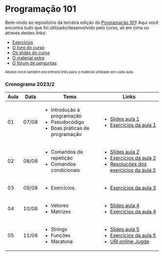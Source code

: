 # Programação 101

Bem-vindo ao repositório da terceira edição do [Programação 101](http://programacao101.com)! Aqui você encontra tudo que foi utilizado/desenvolvido pelo curso, ali em cima ou através destes links:

- [Exercícios](./Exercícios)
- [O livro do curso](./Livro)
- [Os slides do curso](./Slides)
- [O material extra](./Material-extra)
- [O fórum de perguntas](https://www.programacao101.com/forum)

<sub>Abaixo você também encontrará links para o material utilizado em cada aula.</sub>

### Cronograma 2023/2


| Aula | Data | Tema | Links |
|------|------|------|-------|
| 01 | 07/08 | <ul><li>Introdução à programação</li><li>Pseudocódigo</li><li>Boas práticas de programação</li></ul> | <ul><li>[Slides aula 1]</li><li>[Exercícios da aula 1]</li></ul>  |
| 02 | 08/08 | <ul><li>Comandos de repetição</li><li>Comandos condicionais</li></ul> | <ul><li>[Slides aula 2]</li><li>[Exercícios da aula 2]</li><li>[Resoluções dos exercícios da aula 2]</li></ul> |
| 03 | 09/08 | <ul><li>Exercícios.</li></ul> |<ul><li>[Exercícios da aula 3]</li></ul> |
| 04 | 10/08 | <ul><li>Vetores</li><li>Matrizes</li></ul> |<ul><li>[Slides aula 4]</li><li>[Exercícios da aula 4]</li></ul> |
| 05 | 11/08 | <ul><li>Strings</li><li>Funções</li><li>Maratona</li></ul> |<ul><li>[Slides aula 5]</li><li>[Exercícios da aula 5]</li><li>[URI online Jugde](https://www.urionlinejudge.com.br/judge/en/login)</li></ul> |


[Livro do curso]:./Livro/Introdu%C3%A7%C3%A3o%20%C3%A0%20Programa%C3%A7%C3%A3o.pdf
[Material Extra]:./Material-extra
[Slides aula 1]:./Slides/aula1
[Exercícios da aula 1]:./Exercícios/aula1
[Slides aula 2]:./Slides/aula2
[Exercícios da aula 2]:./Exercícios/aula2
[Resoluções dos exercícios da aula 2]:./Exercícios/aula2/Resolução-professor
[Exercícios da aula 3]:./Exercícios/aula3
[Slides aula 4]:./Slides/aula4
[Exercícios da aula 4]:./Exercícios/aula4
[Slides aula 5]:./Slides/aula5
[Exercícios da aula 5]:./Exercícios/aula5
